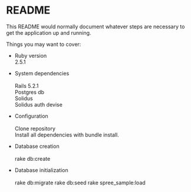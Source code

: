# README

This README would normally document whatever steps are necessary to get the
application up and running.

Things you may want to cover:

* Ruby version <br>
	2.5.1

* System dependencies <br>
	<br>
	Rails 5.2.1 <br>
	Postgres db <br>
	Solidus <br>
	Solidus auth devise


* Configuration <br>
	<br>
	Clone repository <br>
	Install all dependencies with bundle install.

* Database creation <br>
	<br>
	rake db:create

* Database initialization <br>
	<br>
	rake db:migrate
	rake db:seed
	rake spree_sample:load
